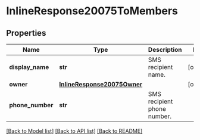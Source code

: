 # InlineResponse20075ToMembers

## Properties
Name | Type | Description | Notes
------------ | ------------- | ------------- | -------------
**display_name** | **str** | SMS recipient name. | [optional] 
**owner** | [**InlineResponse20075Owner**](InlineResponse20075Owner.md) |  | [optional] 
**phone_number** | **str** | SMS recipient phone number. | 

[[Back to Model list]](../README.md#documentation-for-models) [[Back to API list]](../README.md#documentation-for-api-endpoints) [[Back to README]](../README.md)

